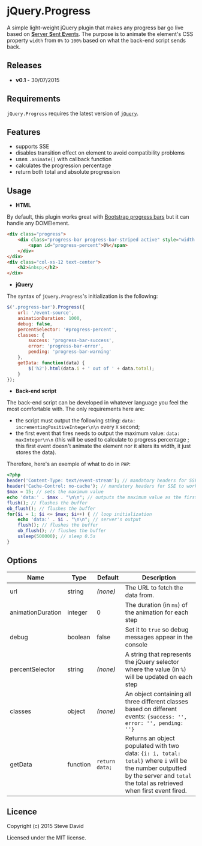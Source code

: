 # jQuery.Progress
A simple light-weight jQuery plugin that makes any progress bar go live based on [**S**erver **S**ent **E**vents](http://www.w3.org/TR/2011/WD-eventsource-20110208). The purpose is to animate the element's CSS property `width` from `0%` to `100%` based on what the back-end script sends back.

## Releases
* **v0.1** - 30/07/2015

## Requirements
`jQuery.Progress` requires the latest version of [`jQuery`](https://jquery.com/download/).

## Features
* supports SSE
* disables transition effect on element to avoid compatibility problems
* uses `.animate()` with callback function
* calculates the progression percentage
* return both total and absolute progression

## Usage
* **HTML**

By default, this plugin works great with [Bootstrap progress bars](http://getbootstrap.com/components/#progress) but it can handle any DOMElement.
```html
<div class="progress">
    <div class="progress-bar progress-bar-striped active" style="width: 0%">
        <span id="progress-percent">0%</span>
    </div>
</div>
<div class="col-xs-12 text-center">
	<h2>&nbsp;</h2>
</div>
```

* **jQuery**

The syntax of `jQuery.Progress`'s initialization is the following:
```javascript
$('.progress-bar').Progress({
    url: '/event-source',
    animationDuration: 1000,
    debug: false,
    percentSelector: '#progress-percent',
    classes: {
        success: 'progress-bar-success',
        error: 'progress-bar-error',
        pending: 'progress-bar-warning'
    },
    getData: function(data) {
    	$('h2').html(data.i + ' out of ' + data.total);
    }
});
```

* **Back-end script**

The back-end script can be developed in whatever language you feel the most comfortable with. The only requirements here are:
* the script must output the following string: `data: incrementingPositiveInteger\n\n` every `X` second;
* the first event that fires needs to output the maximum value: `data: maxInteger\n\n` (this will be used to calculate to progress percentage ; this first event doesn't animate the element nor it alters its width, it just stores the data).

Therefore, here's an exemple of what to do in `PHP`:
```PHP
<?php
header('Content-Type: text/event-stream'); // mandatory headers for SSE to work
header('Cache-Control: no-cache'); // mandatory headers for SSE to work
$max = 15; // sets the maximum value
echo 'data:' . $max . "\n\n"; // outputs the maximum value as the first event
flush(); // flushes the buffer
ob_flush(); // flushes the buffer
for($i = 1; $i <= $max; $i++) { // loop initialization
    echo 'data:' . $i . "\n\n"; // server's output
	flush(); // flushes the buffer
	ob_flush(); // flushes the buffer
    usleep(500000); // sleep 0.5s
}
```


## Options
Name | Type | Default | Description
------------ | ------------- | ------------- | -------------
url | string | *(none)* | The URL to fetch the data from.
animationDuration | integer | 0 | The duration (in `ms`) of the animation for each step
debug | boolean | false | Set it to `true` so debug messages appear in the console
percentSelector | string | *(none)* | A string that represents the jQuery selector where the value (in `%`) will be updated on each step
classes | object | *(none)* | An object containing all three different classes based on different events: `{success: '', error: '', pending: ''}`
getData | function | `return data;` | Returns an object populated with two data: `{i: i, total: total}` where `i` will be the number outputted by the server and `total` the total as retrieved when first event fired.

## Licence
Copyright (c) 2015 Steve David

Licensed under the MIT license.
